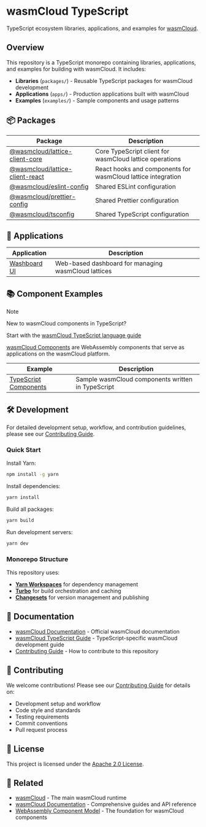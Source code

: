 # wasmCloud TypeScript

TypeScript ecosystem libraries, applications, and examples for [wasmCloud][wasmcloud].

[wasmcloud]: https://github.com/wasmcloud/wasmcloud

## Overview

This repository is a TypeScript monorepo containing libraries, applications, and examples for building with wasmCloud. It includes:

- **Libraries** (`packages/`) - Reusable TypeScript packages for wasmCloud development
- **Applications** (`apps/`) - Production applications built with wasmCloud
- **Examples** (`examples/`) - Sample components and usage patterns

## 📦 Packages

| Package                                                             | Description                                                  |
| ------------------------------------------------------------------- | ------------------------------------------------------------ |
| [@wasmcloud/lattice-client-core](./packages/lattice-client-core/)   | Core TypeScript client for wasmCloud lattice operations      |
| [@wasmcloud/lattice-client-react](./packages/lattice-client-react/) | React hooks and components for wasmCloud lattice integration |
| [@wasmcloud/eslint-config](./packages/eslint-config/)               | Shared ESLint configuration                                  |
| [@wasmcloud/prettier-config](./packages/prettier-config/)           | Shared Prettier configuration                                |
| [@wasmcloud/tsconfig](./packages/tsconfig/)                         | Shared TypeScript configuration                              |

## 🚀 Applications

| Application                          | Description                                         |
| ------------------------------------ | --------------------------------------------------- |
| [Washboard UI](./apps/washboard-ui/) | Web-based dashboard for managing wasmCloud lattices |

## 📚 Component Examples

> [!NOTE]
> New to wasmCloud components in TypeScript?
>
> Start with the [wasmCloud TypeScript language guide][docs-ts]

[wasmCloud Components][docs-components] are WebAssembly components that serve as applications on the wasmCloud platform.

| Example                                         | Description                                       |
| ----------------------------------------------- | ------------------------------------------------- |
| [TypeScript Components](./examples/components/) | Sample wasmCloud components written in TypeScript |

[docs-components]: https://wasmcloud.com/docs/concepts/components/
[docs-ts]: https://wasmcloud.com/docs/developer/languages/typescript/components/
[dir-components]: ./examples/components/

## 🛠️ Development

For detailed development setup, workflow, and contribution guidelines, please see our [Contributing Guide](./CONTRIBUTING.md).

### Quick Start

Install Yarn:

```bash
npm install -g yarn
```

Install dependencies:

```bash
yarn install
```

Build all packages:

```bash
yarn build
```

Run development servers:

```bash
yarn dev
```

### Monorepo Structure

This repository uses:

- **[Yarn Workspaces](https://yarnpkg.com/features/workspaces)** for dependency management
- **[Turbo](https://turbo.build/)** for build orchestration and caching
- **[Changesets](https://github.com/changesets/changesets)** for version management and publishing

## 📖 Documentation

- [wasmCloud Documentation](https://wasmcloud.com/docs) - Official wasmCloud documentation
- [wasmCloud TypeScript Guide](https://wasmcloud.com/docs/developer/languages/typescript/) - TypeScript-specific wasmCloud development guide
- [Contributing Guide](./CONTRIBUTING.md) - How to contribute to this repository

## 🤝 Contributing

We welcome contributions! Please see our [Contributing Guide](./CONTRIBUTING.md) for details on:

- Development setup and workflow
- Code style and standards
- Testing requirements
- Commit conventions
- Pull request process

## 📄 License

This project is licensed under the [Apache 2.0 License](https://github.com/wasmCloud/wasmCloud/blob/main/LICENSE).

## 🔗 Related

- [wasmCloud](https://github.com/wasmCloud/wasmCloud) - The main wasmCloud runtime
- [wasmCloud Documentation](https://wasmcloud.com/docs) - Comprehensive guides and API reference
- [WebAssembly Component Model](https://component-model.bytecodealliance.org/) - The foundation for wasmCloud components
